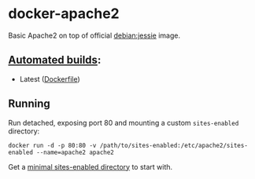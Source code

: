 # docker-apache2
Basic Apache2 on top of official [debian:jessie](https://hub.docker.com/_/debian/) image.

## [Automated builds](https://hub.docker.com/r/vicgonco/apache2/):

* Latest ([Dockerfile](https://github.com/victorzinho/docker-apache2/blob/master/Dockerfile))

## Running

Run detached, exposing port 80 and mounting a custom `sites-enabled` directory:

```
docker run -d -p 80:80 -v /path/to/sites-enabled:/etc/apache2/sites-enabled --name=apache2 apache2
```

Get a [minimal sites-enabled directory](https://github.com/victorzinho/docker-apache2/tree/master/sites-enabled) to start with.

